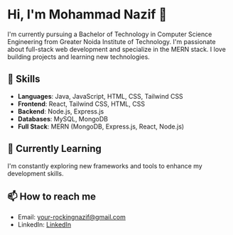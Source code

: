 # Hi, I'm Mohammad Nazif 👋

I'm currently pursuing a Bachelor of Technology in Computer Science Engineering from Greater Noida Institute of Technology. I'm passionate about full-stack web development and specialize in the MERN stack. I love building projects and learning new technologies.

## 🚀 Skills

- **Languages**: Java, JavaScript, HTML, CSS, Tailwind CSS
- **Frontend**: React, Tailwind CSS, HTML, CSS
- **Backend**: Node.js, Express.js
- **Databases**: MySQL, MongoDB
- **Full Stack**: MERN (MongoDB, Express.js, React, Node.js)

## 🌱 Currently Learning

I'm constantly exploring new frameworks and tools to enhance my development skills.

## 📫 How to reach me

- Email: your-rockingnazif@gmail.com
- LinkedIn: [LinkedIn](www.linkedin.com/in/mohammad-nazif-0641ba227/)
